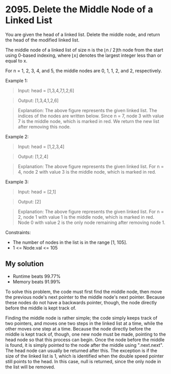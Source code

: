# 2095. Delete the Middle Node of a Linked List
You are given the head of a linked list. Delete the middle node, and return the head of the modified linked list.

The middle node of a linked list of size n is the ⌊n / 2⌋th node from the start using 0-based indexing, where ⌊x⌋ denotes the largest integer less than or equal to x.

For n = 1, 2, 3, 4, and 5, the middle nodes are 0, 1, 1, 2, and 2, respectively.
 

Example 1:
> Input: head = [1,3,4,7,1,2,6]

> Output: [1,3,4,1,2,6]

> Explanation: The above figure represents the given linked list. The indices of the nodes are written below.
Since n = 7, node 3 with value 7 is the middle node, which is marked in red.
We return the new list after removing this node.

Example 2:
> Input: head = [1,2,3,4]

> Output: [1,2,4]

> Explanation: The above figure represents the given linked list.
For n = 4, node 2 with value 3 is the middle node, which is marked in red.

Example 3:
> Input: head = [2,1]

> Output: [2]

> Explanation: The above figure represents the given linked list.
For n = 2, node 1 with value 1 is the middle node, which is marked in red.
Node 0 with value 2 is the only node remaining after removing node 1.
 

Constraints:
* The number of nodes in the list is in the range [1, 105].
* 1 <= Node.val <= 105

## My solution
* Runtime beats 99.77%
* Memory beats 91.99%

To solve this problem, the code must first find the middle node, then move the previous node's next pointer to the middle node's next pointer.
Because these nodes do not have a backwards pointer, though, the node directly before the middle is kept track of.

Finding the middle node is rather simple; the code simply keeps track of two pointers, and moves one two steps in the linked list at a time,
while the other moves one step at a time. Because the node directly before the middle is kept track of, though, one new node must be made,
pointing to the head node so that this process can begin. Once the node before the middle is found, it is simply pointed to the node after the
middle using ".next.next". The head node can usually be returned after this. The exception is if the size of the linked list is 1, which is
identified when the double speed pointer still points to the head. In this case, null is returned, since the only node in the list will be
removed.
